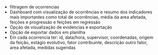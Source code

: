 - filtragem de ocorrencias
- Dashboard com visualização de ocorrências e resumo dos indicadores mais importantes como total de ocorrências, média da area afetada, feições e progressão e feições em regressão
- Opção de visualização de evidencias e exportação
- Opção de exportar dados em planilha
- Em cada ocorrencia ter: id, data/hora, supervisor, coordenadas, origem da feição, estágio evolutivo, fator contribuinte, descrição outro fator, area afetada, medidas sugeridas
